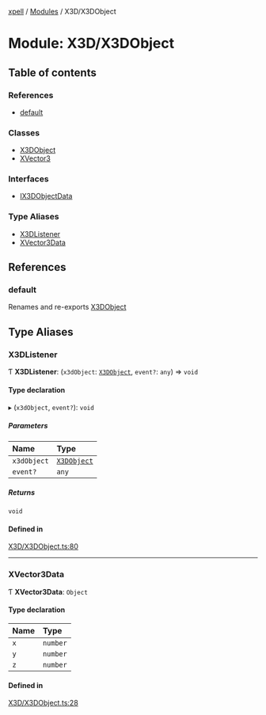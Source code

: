 [xpell](../README.md) / [Modules](../modules.md) / X3D/X3DObject

# Module: X3D/X3DObject

## Table of contents

### References

- [default](X3D_X3DObject.md#default)

### Classes

- [X3DObject](../classes/X3D_X3DObject.X3DObject.md)
- [XVector3](../classes/X3D_X3DObject.XVector3.md)

### Interfaces

- [IX3DObjectData](../interfaces/X3D_X3DObject.IX3DObjectData.md)

### Type Aliases

- [X3DListener](X3D_X3DObject.md#x3dlistener)
- [XVector3Data](X3D_X3DObject.md#xvector3data)

## References

### default

Renames and re-exports [X3DObject](../classes/X3D_X3DObject.X3DObject.md)

## Type Aliases

### X3DListener

Ƭ **X3DListener**: (`x3dObject`: [`X3DObject`](../classes/X3D_X3DObject.X3DObject.md), `event?`: `any`) => `void`

#### Type declaration

▸ (`x3dObject`, `event?`): `void`

##### Parameters

| Name | Type |
| :------ | :------ |
| `x3dObject` | [`X3DObject`](../classes/X3D_X3DObject.X3DObject.md) |
| `event?` | `any` |

##### Returns

`void`

#### Defined in

[X3D/X3DObject.ts:80](https://github.com/fridman-tamir/XPell/blob/be3d5a4/src/X3D/X3DObject.ts#L80)

___

### XVector3Data

Ƭ **XVector3Data**: `Object`

#### Type declaration

| Name | Type |
| :------ | :------ |
| `x` | `number` |
| `y` | `number` |
| `z` | `number` |

#### Defined in

[X3D/X3DObject.ts:28](https://github.com/fridman-tamir/XPell/blob/be3d5a4/src/X3D/X3DObject.ts#L28)
